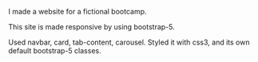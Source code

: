 I made a website for a fictional bootcamp.

This site is made responsive by using bootstrap-5. 

Used navbar, card, tab-content, carousel. Styled it with css3, and its own default bootstrap-5 classes.